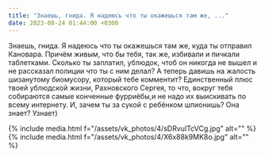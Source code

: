 ```yaml
---
title: "Знаешь, гнида. Я надеюсь что ты окажешься там же, ..."
date: 2023-08-24 01:44:00 +0300
---
```


Знаешь, гнида. Я надеюсь что ты окажешься там же, куда ты отправил Кановара. Причём живым, что бы тебя, так же, избивали и пичкали таблетками.
Сколько ты заплатил, ублюдок, чтоб он никогда не вышел и не рассказал полиции что ты с ним делал?
А теперь давишь на жалость шизанутому биомусору, который тебе комментит?
Единственный плюс твоей ублюдской жизни, Рахновского Сергея, то что, вокруг тебя собираются самые конченные фурриёбы,и не надо их выискивать по всему интернету.
И, зачем ты за сукой с ребёнком шпионишь? Она знает? Узнает)


{% include media.html f="/assets/vk_photos/4/sDRvuITcVCg.jpg" alt="" %}
{% include media.html f="/assets/vk_photos/4/X6x88k9MK8o.jpg" alt="" %}
